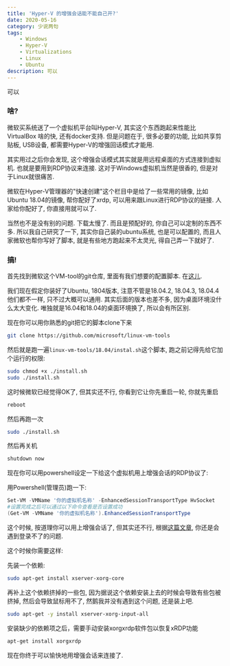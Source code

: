 ```yaml
---
title: 'Hyper-V 的增强会话能不能自己开?'
date: 2020-05-16
category: 少说两句
tags: 
    - Windows
    - Hyper-V
    - Virtualizations
    - Linux
    - Ubuntu
description: 可以
---
```

可以
<!--more-->

### 啥?

微软买系统送了一个虚拟机平台叫Hyper-V, 其实这个东西跑起来性能比VirtualBox 啥的快, 还有docker支持. 但是问题在于, 很多必要的功能, 比如共享剪贴板, USB设备, 都需要Hyper-V的增强回话模式才能用. 

其实用过之后你会发现, 这个增强会话模式其实就是用远程桌面的方式连接到虚拟机. 也就是要用到RDP协议来连接. 这对于Windows虚拟机当然是很香的, 但是对于Linux就很痛苦. 

微软在Hyper-V管理器的"快速创建"这个栏目中是给了一些常用的镜像, 比如Ubuntu 18.04的镜像, 帮你配好了xrdp, 可以用来跟Linux进行RDP协议的链接. 人家给你配好了, 你直接用就可以了. 

当然也不是没有别的问题. 下载太慢了. 而且是预配好的, 你自己可以定制的东西不多. 所以我自己研究了一下, 其实你自己装的ubuntu系统, 也是可以配置的, 而且人家微软也帮你写好了脚本, 就是有些地方跑起来不太灵光, 得自己弄一下就好了. 

### 搞! 

首先找到微软这个VM-tool的git仓库, 里面有我们想要的配置脚本. 在[这儿](https://github.com/microsoft/linux-vm-tools).

我们现在假定你装好了Ubuntu, 1804版本, 注意不管是18.04.2, 18.04.3, 18.04.4他们都不一样, 只不过大概可以通用. 其实后面的版本也差不多, 因为桌面环境没什么太大变化. 唯独就是16.04和18.04的桌面环境换了, 所以会有所区别. 

现在你可以用你熟悉的git把它的脚本clone下来

```bash
git clone https://github.com/microsoft/linux-vm-tools
```

然后就是跑一遍`linux-vm-tools/18.04/instal.sh`这个脚本, 跑之前记得先给它加个运行的权限: 

```bash
sudo chmod +x ./install.sh
sudo ./install.sh
```

这时候微软已经觉得OK了, 但其实还不行, 你看到它让你先重启一轮, 你就先重启

```bash
reboot
```

然后再跑一次

```bash
sudo ./install.sh
```

然后再关机

```bash
shutdown now
```

现在你可以用powershell设定一下给这个虚拟机用上增强会话的RDP协议了: 

用Powershell(管理员)跑一下:

```powershell
Set-VM -VMName '你的虚拟机名称' -EnhancedSessionTransportType HvSocket
#设置完成之后可以通过以下命令查看是否设置成功
(Get-VM -VMName '你的虚拟机名称').EnhancedSessionTransportType
```

这个时候, 按道理你可以用上增强会话了, 但其实还不行, 根据[这篇文章](http://c-nergy.be/blog/?p=13390), 你还是会遇到登录不了的问题. 

这个时候你需要这样: 

先装一个依赖: 

```bash
sudo apt-get install xserver-xorg-core
```

再补上这个依赖挤掉的一些包, 因为据说这个依赖安装上去的时候会导致有些包被挤掉, 然后会导致鼠标用不了, 然鹅我并没有遇到这个问题, 还是装上吧. 

```bash
sudo apt-get -y install xserver-xorg-input-all
```

安装缺少的依赖项之后，需要手动安装xorgxrdp软件包以恢复xRDP功能 

```bash
apt-get install xorgxrdp
```

现在你终于可以愉快地用增强会话来连接了. 